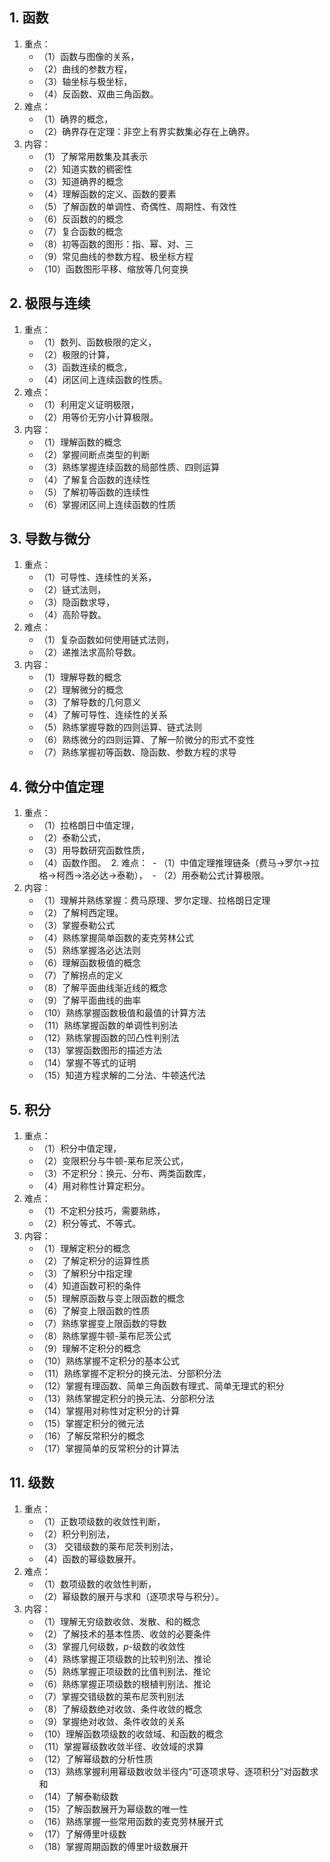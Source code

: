 ## 1. 函数

1. 重点：
	- （1）函数与图像的关系，
	- （2）曲线的参数方程，
	- （3）轴坐标与极坐标，
	- （4）反函数、双曲三角函数。
2. 难点：
	- （1）确界的概念，
	- （2）确界存在定理：非空上有界实数集必存在上确界。
3. 内容：
	- （1）了解常用数集及其表示
	- （2）知道实数的稠密性
	- （3）知道确界的概念
	- （4）理解函数的定义、函数的要素
	- （5）了解函数的单调性、奇偶性、周期性、有效性
	- （6）反函数的的概念
	- （7）复合函数的概念
	- （8）初等函数的图形：指、幂、对、三
	- （9）常见曲线的参数方程、极坐标方程
	- （10）函数图形平移、缩放等几何变换
## 2. 极限与连续

1. 重点：
	- （1）数列、函数极限的定义，
	- （2）极限的计算，
	- （3）函数连续的概念，
	- （4）闭区间上连续函数的性质。
2. 难点：
	- （1）利用定义证明极限，
	- （2）用等价无穷小计算极限。
3. 内容：
	- （1）理解函数的概念
	- （2）掌握间断点类型的判断
	- （3）熟练掌握连续函数的局部性质、四则运算
	- （4）了解复合函数的连续性
	- （5）了解初等函数的连续性
	- （6）掌握闭区间上连续函数的性质
## 3. 导数与微分

1. 重点：
	- （1）可导性、连续性的关系，
	- （2）链式法则，
	- （3）隐函数求导，
	- （4）高阶导数。
2. 难点：
	- （1）复杂函数如何使用链式法则，
	- （2）递推法求高阶导数。
3. 内容：
	- （1）理解导数的概念
	- （2）理解微分的概念
	- （3）了解导数的几何意义
	- （4）了解可导性、连续性的关系
	- （5）熟练掌握导数的四则运算、链式法则
	- （6）熟练微分的四则运算、了解一阶微分的形式不变性
	- （7）熟练掌握初等函数、隐函数、参数方程的求导

## 4. 微分中值定理 

1. 重点：
	- （1）拉格朗日中值定理，
	- （2）泰勒公式，
	- （3）用导数研究函数性质，
	- （4）函数作图。
 2. 难点：
	 - （1）中值定理推理链条（费马->罗尔->拉格->柯西->洛必达->泰勒），
	 - （2）用泰勒公式计算极限。
3. 内容：
	- （1）理解并熟练掌握：费马原理、罗尔定理、拉格朗日定理
	- （2）了解柯西定理。
	- （3）掌握泰勒公式
	- （4）熟练掌握简单函数的麦克劳林公式
	- （5）熟练掌握洛必达法则
	- （6）理解函数极值的概念
	- （7）了解拐点的定义
	- （8）了解平面曲线渐近线的概念
	- （9）了解平面曲线的曲率
	- （10）熟练掌握函数极值和最值的计算方法
	- （11）熟练掌握函数的单调性判别法
	- （12）熟练掌握函数的凹凸性判别法
	- （13）掌握函数图形的描述方法
	- （14）掌握不等式的证明
	- （15）知道方程求解的二分法、牛顿迭代法
## 5. 积分 

1. 重点：
	- （1）积分中值定理，
	- （2）变限积分与牛顿-莱布尼茨公式，
	- （3）不定积分：换元、分布、两类函数库，
	- （4）用对称性计算定积分。
2. 难点：
	- （1）不定积分技巧，需要熟练，
	- （2）积分等式、不等式。
3. 内容：
	- （1）理解定积分的概念
	- （2）了解定积分的运算性质
	- （3）了解积分中指定理
	- （4）知道函数可积的条件
	- （5）理解原函数与变上限函数的概念
	- （6）了解变上限函数的性质
	- （7）熟练掌握变上限函数的导数
	- （8）熟练掌握牛顿-莱布尼茨公式
	- （9）理解不定积分的概念
	- （10）熟练掌握不定积分的基本公式
	- （11）熟练掌握不定积分的换元法、分部积分法
	- （12）掌握有理函数、简单三角函数有理式、简单无理式的积分
	- （13）熟练掌握定积分的换元法、分部积分法
	- （14）掌握用对称性对定积分的计算
	- （15）掌握定积分的微元法
	- （16）了解反常积分的概念
	- （17）掌握简单的反常积分的计算法

## 11. 级数

1. 重点：
	- （1）正数项级数的收敛性判断，
	- （2）积分判别法，
	- （3） 交错级数的莱布尼茨判别法，
	- （4）函数的幂级数展开。
2. 难点：
	- （1）数项级数的收敛性判断，
	- （2）幂级数的展开与求和（逐项求导与积分）。
3. 内容：
	- （1）理解无穷级数收敛、发散、和的概念
	- （2）了解技术的基本性质、收敛的必要条件
	- （3）掌握几何级数，$p$-级数的收敛性
	- （4）熟练掌握正项级数的比较判别法、推论
	- （5）熟练掌握正项级数的比值判别法、推论
	- （6）熟练掌握正项级数的根植判别法、推论
	- （7）掌握交错级数的莱布尼茨判别法
	- （8）了解级数绝对收敛、条件收敛的概念
	- （9）掌握绝对收敛、条件收敛的关系
	- （10）理解函数项级数的收敛域、和函数的概念
	- （11）掌握幂级数收敛半径、收敛域的求算
	- （12）了解幂级数的分析性质
	- （13）熟练掌握利用幂级数收敛半径内“可逐项求导、逐项积分”对函数求和
	- （14）了解泰勒级数
	- （15）了解函数展开为幂级数的唯一性
	- （16）熟练掌握一些常用函数的麦克劳林展开式
	- （17）了解傅里叶级数
	- （18）掌握周期函数的傅里叶级数展开
